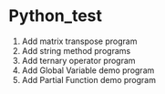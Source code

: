 # Python_test
1. Add matrix transpose program
2. Add string method programs
3. Add ternary operator program
4. Add Global Variable demo program
5. Add Partial Function demo program
